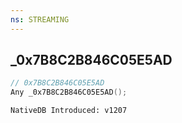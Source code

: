 ```yaml
---
ns: STREAMING
---
```

## _0x7B8C2B846C05E5AD

```c
// 0x7B8C2B846C05E5AD
Any _0x7B8C2B846C05E5AD();
```

```
NativeDB Introduced: v1207
```

